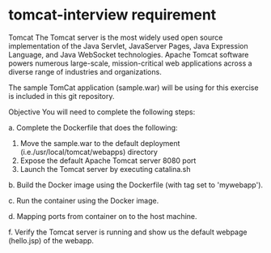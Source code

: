 # tomcat-interview requirement

Tomcat
The Tomcat server is the most widely used open source implementation of the Java Servlet, JavaServer Pages, Java Expression Language, and Java WebSocket technologies. Apache Tomcat software powers numerous large-scale, mission-critical web applications across a diverse range of industries and organizations.

The sample TomCat application (sample.war) will be using for this exercise is included in this git repository.

Objective
You will need to complete the following steps:

a.  Complete the Dockerfile that does the following:
   1.  Move the sample.war to the default deployment (i.e./usr/local/tomcat/webapps) directory
   2.  Expose the default Apache Tomcat server 8080 port
   3.  Launch the Tomcat server by executing catalina.sh
  
b.  Build the Docker image using the Dockerfile (with tag set to 'mywebapp').

c.  Run the container using the Docker image.

d.  Mapping ports from container on to the host machine.

f.  Verify the Tomcat server is running and show us the default webpage (hello.jsp) of the webapp.
